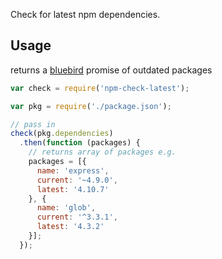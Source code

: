 Check for latest npm dependencies.

## Usage

returns a [bluebird](https://github.com/petkaantonov/bluebird) promise of outdated packages

```javascript
var check = require('npm-check-latest');

var pkg = require('./package.json');

// pass in 
check(pkg.dependencies)
  .then(function (packages) {
    // returns array of packages e.g.
    packages = [{
      name: 'express',
      current: '~4.9.0',
      latest: '4.10.7'
    }, {
      name: 'glob',
      current: '^3.3.1',
      latest: '4.3.2'
    }];
  });

```